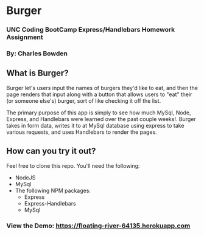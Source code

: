 # Burger
### UNC Coding BootCamp Express/Handlebars Homework Assignment
### By: Charles Bowden

## What is Burger?
Burger let's users input the names of burgers they'd like to eat, and then the page renders that input along with a button that allows users to "eat" their (or someone else's) burger, sort of like checking it off the list.  

The primary purpose of this app is simply to see how much MySql, Node, Express, and Handlebars were learned over the past couple weeks!.  Burger takes in form data, writes it to at MySql database using express to take various requests, and uses Handlebars to render the pages.

## How can you try it out?
Feel free to clone this repo.  You'll need the following:
* NodeJS
* MySql
* The following NPM packages:
  * Express
  * Express-Handlebars
  * MySql

### View the Demo:  https://floating-river-64135.herokuapp.com
